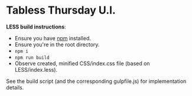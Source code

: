 # Tabless Thursday U.I.

**LESS build instructions**:

- Ensure you have [npm](https://www.npmjs.com/) installed.
- Ensure you're in the root directory.
- `npm i`
- `npm run build`
- Observe created, minified CSS/index.css file (based on LESS/index.less).

See the build script (and the corresponding gulpfile.js) for implementation details.
